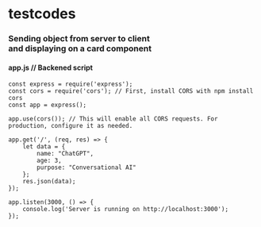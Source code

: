 # testcodes
<h3>Sending object from server to client<br>
and displaying on a card component</h3>
<h4>app.js // Backened script</h4>

```
const express = require('express');
const cors = require('cors'); // First, install CORS with npm install cors
const app = express();

app.use(cors()); // This will enable all CORS requests. For production, configure it as needed.

app.get('/', (req, res) => {
    let data = {
        name: "ChatGPT",
        age: 3,
        purpose: "Conversational AI"
    };
    res.json(data);
});

app.listen(3000, () => {
    console.log('Server is running on http://localhost:3000');
});
```
